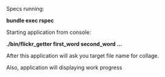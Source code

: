 Specs running:

**bundle exec rspec**

Starting application from console:

**./bin/flickr_getter first_word second_word ...**

After this application will ask you target file name for collage.

Also, application will displaying work progress
